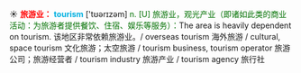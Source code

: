 ☀ <font color="red">**旅游业：**</font>
<font color="sky blue">**tourism**</font> ['tʊərɪzəm] 
<font color="rgb(227, 108, 9)">n. [U] 旅游业，观光产业（即诸如此类的商业活动：为旅游者提供餐饮、住宿、娱乐等服务）：</font>The area is heavily dependent on tourism. 该地区非常依赖旅游业。/ overseas tourism 海外旅游 / cultural, space tourism 文化旅游；太空旅游 / tourism business, tourism operator 旅游公司；旅游经营者 / tourism industry 旅游产业 / tourism agency 旅行社
